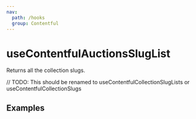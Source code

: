 ```yaml
---
nav:
  path: /hooks
  group: Contentful
---
```


# useContentfulAuctionsSlugList

Returns all the collection slugs.

// TODO: This should be renamed to useContentfulCollectionSlugLists or useContentfulCollectionSlugs

## Examples

<code src="./demo/demo1.tsx" />
